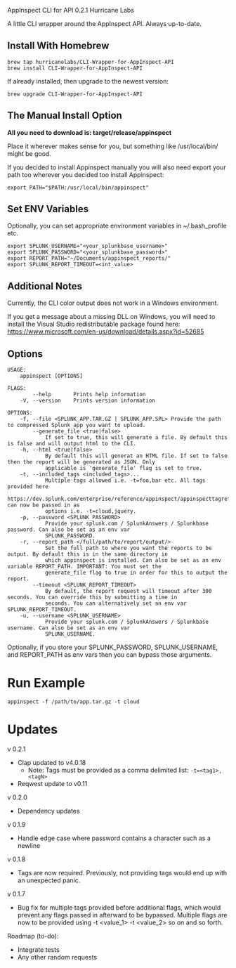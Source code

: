 AppInspect CLI for API 0.2.1
Hurricane Labs

A little CLI wrapper around the AppInspect API. Always up-to-date.

## Install With Homebrew
```
brew tap hurricanelabs/CLI-Wrapper-for-AppInspect-API
brew install CLI-Wrapper-for-AppInspect-API
```
If already installed, then upgrade to the newest version:
```
brew upgrade CLI-Wrapper-for-AppInspect-API
```

## The Manual Install Option
**All you need to download is: target/release/appinspect**

Place it wherever makes sense for you, but something like /usr/local/bin/ might be good.

If you decided to install Appinspect manually you will also need export your path too wherever you decided too install Appinspect:
```
export PATH="$PATH:/usr/local/bin/appinspect"
```

## Set ENV Variables
Optionally, you can set appropriate environment variables in ~/.bash_profile etc.
```
export SPLUNK_USERNAME="<your_splunkbase_username>"
export SPLUNK_PASSWORD="<your_splunkbase_password>"
export REPORT_PATH="~/Documents/appinspect_reports/"
export SPLUNK_REPORT_TIMEOUT=<int_value>
```

## Additional Notes
Currently, the CLI color output does not work in a Windows environment.

If you get a message about a missing DLL on Windows, you will need to install the Visual Studio redistributable
package found here: https://www.microsoft.com/en-us/download/details.aspx?id=52685

## Options
```
USAGE:
    appinspect [OPTIONS]

FLAGS:
        --help       Prints help information
    -V, --version    Prints version information

OPTIONS:
    -f, --file <SPLUNK_APP.TAR.GZ | SPLUNK_APP.SPL> Provide the path to compressed Splunk app you want to upload.
        --generate_file <true|false>
            If set to true, this will generate a file. By default this is false and will output html to the CLI.
    -h, --html <true|false>
            By default this will generat an HTML file. If set to false then the report will be generated as JSON. Only
            applicable is 'generate_file' flag is set to true.
    -t, --included_tags <included_tags>...
            Multiple tags allowed i.e. -t=foo,bar etc. All tags provided here
            https://dev.splunk.com/enterprise/reference/appinspect/appinspecttagreference/ can now be passed in as
            options i.e. -t=cloud,jquery.
    -p, --password <SPLUNK_PASSWORD>
            Provide your splunk.com / SplunkAnswers / Splunkbase password. Can also be set as an env var
            SPLUNK_PASSWORD.
    -r, --report_path </full/path/to/report/output/>
            Set the full path to where you want the reports to be output. By default this is in the same directory in
            which appinspect is installed. Can also be set as an env variable REPORT_PATH. IMPORTANT: You must set the
            generate_file flag to true in order for this to output the report.
        --timeout <SPLUNK_REPORT_TIMEOUT>
            By default, the report request will timeout after 300 seconds. You can override this by submitting a time in
            seconds. You can alternatively set an env var SPLUNK_REPORT_TIMEOUT.
    -u, --username <SPLUNK_USERNAME>
            Provide your splunk.com / SplunkAnswers / Splunkbase username. Can also be set as an env var
            SPLUNK_USERNAME.
```

Optionally, if you store your SPLUNK_PASSWORD, SPLUNK_USERNAME, and REPORT_PATH as env vars then you can bypass those arguments.

# Run Example
    appinspect -f /path/to/app.tar.gz -t cloud

# Updates
v 0.2.1
- Clap updated to v4.0.18
    - Note: Tags must be provided as a comma delimited list:
         `-t=<tag1>,<tagN>`
- Reqwest update to v0.11

v 0.2.0
- Dependency updates

v 0.1.9
- Handle edge case where password contains a character such as a newline

v 0.1.8
- Tags are now required. Previously, not providing tags would end up with an unexpected panic.

v 0.1.7
- Bug fix for multiple tags provided before additional flags, which would prevent any flags passed in afterward to be bypassed. Multiple flags are now to be provided using -t <value_1> -t <value_2> so on and so forth.

Roadmap (to-do):
- Integrate tests
- Any other random requests

